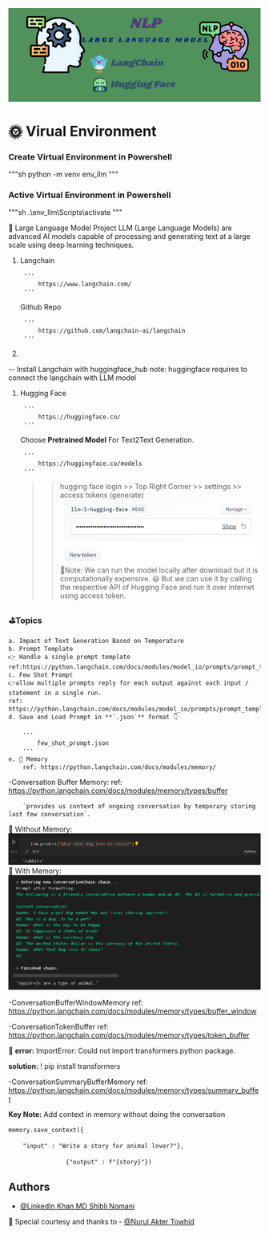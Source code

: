 ![Alt text](langchang.png)

# 🌞 Virual Environment

### Create Virtual Environment in Powershell

"""sh 
    python -m venv env_llm 
"""

### Active Virtual Environment in Powershell

"""sh 
    .\env_llm\Scripts\activate
"""


🌳 Large Language Model Project
LLM (Large Language Models) are advanced AI models capable of processing and generating text at a large scale using deep learning techniques.

1. Langchain

        '''
            https://www.langchain.com/
        '''
   Github Repo

        '''
            https://github.com/langchain-ai/langchain
        '''
2. 
-- Install Langchain with huggingface_hub
note: huggingface requires to connect the langchain with LLM model

1. Hugging Face
   
        '''
            https://huggingface.co/
        '''
    Choose **Pretrained Model** For Text2Text Generation.

        '''
            https://huggingface.co/models
        '''
    >> hugging face login >> Top Right Corner >> settings >> access tokens (generate)
    ![Alt text](image.png)
    📌Note: We can run the model locally after download but it is computationally expensive. 😃 But we can use it by calling the respective API of Hugging Face and run it over internet using access token.

### ⛳Topics 


    a. Impact of Text Generation Based on Temperature
    b. Prompt Template
    👉 Handle a single prompt template
    ref:https://python.langchain.com/docs/modules/model_io/prompts/prompt_templates/
    c. Few Shot Prompt
    👉allow multiple prompts reply for each output against each input / statement in a single run.
    ref: https://python.langchain.com/docs/modules/model_io/prompts/prompt_templates/few_shot_examples
    d. Save and Load Prompt in **`.json`** format 👇
    
        '''
            few_shot_prompt.json
        '''
    e. 🐬 Memory
        ref: https://python.langchain.com/docs/modules/memory/

-Conversation Buffer Memory: 
     ref: https://python.langchain.com/docs/modules/memory/types/buffer
        
        `provides us context of ongoing conversation by temporary storing last few conversation`.

🐉 Without Memory:
![Alt text](image-1.png)
🐛 With Memory:
![Alt text](image-2.png)

-ConversationBufferWindowMemory
ref: https://python.langchain.com/docs/modules/memory/types/buffer_window

-ConversationTokenBuffer
ref: https://python.langchain.com/docs/modules/memory/types/token_buffer

😤 **error:** ImportError: Could not import transformers python package. 

**solution:** ! pip install transformers

-ConversationSummaryBufferMemory
ref: https://python.langchain.com/docs/modules/memory/types/summary_buffer

**Key Note:** Add context in memory without doing the conversation


    memory.save_context({
        
        "input" : "Write a story for animal lover?"},
                    
                    {"output" : f"{story}"})

## Authors

- [@LinkedIn Khan MD Shibli Nomani](https://www.linkedin.com/in/khan-md-shibli-nomani-45445612b/)

🌝 Special courtesy and thanks to - [@Nurul Akter Towhid](https://github.com/Towhid1)
